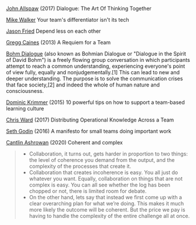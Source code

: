 
[John Allspaw](http://www.kitchensoap.com/2017/03/06/book-suggestion-dialogue-the-art-of-thinking-together/)
(2017) Dialogue: The Art Of Thinking Together

[Mike Walker](https://opensource.com/open-organization/17/6/team-differentiator-not-tech)
Your team's differentiator isn't its tech

[Jason Fried](https://m.signalvnoise.com/depend-less-on-each-other-507fe0e23e4b)
Depend less on each other

[Gregg Caines](http://caines.ca/blog/2013/05/07/a-requiem-for-a-team/)
(2013) A Requiem for a Team

[Bohm Dialogue](https://en.m.wikipedia.org/wiki/Bohm_Dialogue)
(also known as Bohmian Dialogue or "Dialogue in the Spirit of David Bohm") is a freely flowing group conversation in which participants attempt to reach a common understanding, experiencing everyone's point of view fully, equally and nonjudgementally.[1] This can lead to new and deeper understanding. The purpose is to solve the communication crises that face society,[2] and indeed the whole of human nature and consciousness.

[Dominic Krimmer](https://www.dkrimmer.de/2015/02/01/10-powerful-tips-on-how-to-support-a-team-based-learning-culture/)
(2015) 10 powerful tips on how to support a team-based learning culture

[Chris Ward](https://blog.codeship.com/distributing-operational-knowledge-across-a-team/)
(2017) Distributing Operational Knowledge Across a Team

[Seth Godin](https://seths.blog/2016/02/a-manifesto-for-small-teams-doing-important-work/)
(2016) A manifesto for small teams doing important work

[Cantlin Ashrowan](https://cantl.in/blog/2020/12/11/coherent-and-complex.html)
(2020) Coherent and complex
> - Collaboration, it turns out, gets harder in proportion to two things: the level of coherence you demand from the output, and the complexity of the processes that create it.
> - Collaboration that creates incoherence is easy. You all just do whatever you want. Equally, collaboration on things that are not complex is easy. You can all see whether the log has been chopped or not, there is limited room for debate.
> - On the other hand, lets say that instead we first come up with a clear overarching plan for what we’re doing. This makes it much more likely the outcome will be coherent. But the price we pay is having to handle the complexity of the entire challenge all at once.
